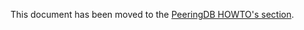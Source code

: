 This document has been moved to the [PeeringDB HOWTO's section](https://docs.peeringdb.com/howtos/).